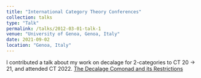 ```yaml
---
title: "International Category Theory Conferences"
collection: talks
type: "Talk"
permalink: /talks/2012-03-01-talk-1
venue: "University of Genoa, Genoa, Italy"
date: 2021-09-02
location: "Genoa, Italy"
---
```


I contributed a talk about my work on decalage for 2-categories to CT 20 → 21, and attended CT 2022.
[The Decalage Comonad and its Restrictions](https://www.youtube.com/watch?v=M8J_FdyAS0o)
